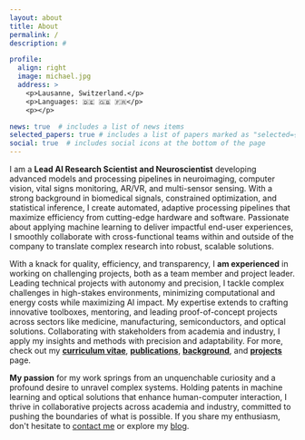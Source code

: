 ```yaml
---
layout: about
title: About
permalink: /
description: #

profile:
  align: right
  image: michael.jpg
  address: >
    <p>Lausanne, Switzerland.</p>
    <p>Languages: 🇩🇪 🇬🇧 🇫🇷</p>
    <p></p>

news: true  # includes a list of news items
selected_papers: true # includes a list of papers marked as "selected={true}"
social: true  # includes social icons at the bottom of the page
---
```


I am a **Lead AI Research Scientist and Neuroscientist** developing advanced models and processing pipelines in neuroimaging, computer vision, vital signs monitoring, AR/VR, and multi-sensor sensing. With a strong background in biomedical signals, constrained optimization, and statistical inference, I create automated, adaptive processing pipelines that maximize efficiency from cutting-edge hardware and software. Passionate about applying machine learning to deliver impactful end-user experiences, I smoothly collaborate with cross-functional teams within and outside of the company to translate complex research into robust, scalable solutions.

With a knack for quality, efficiency, and transparency, I **am experienced** in working on challenging projects, both as a team member and project leader. Leading technical projects with autonomy and precision, I tackle complex challenges in high-stakes environments, minimizing computational and energy costs while maximizing AI impact. My expertise extends to crafting innovative toolboxes, mentoring, and leading proof-of-concept projects across sectors like medicine, manufacturing, semiconductors, and optical solutions. Collaborating with stakeholders from academia and industry, I apply my insights and methods with precision and adaptability. For more, check out my **<a href="/assets/pdf/CV_Notter.pdf">curriculum vitae</a>**, **<a href="/publications">publications</a>**, **<a href="/background">background</a>**, and **<a href="/projects">projects</a>** page.

**My passion** for my work springs from an unquenchable curiosity and a profound desire to unravel complex systems. Holding patents in machine learning and optical solutions that enhance human-computer interaction, I thrive in collaborative projects across academia and industry, committed to pushing the boundaries of what is possible. If you share my enthusiasm, don't hesitate to <a href="/contact">contact me</a> or explore my <a href="/blog">blog</a>.
